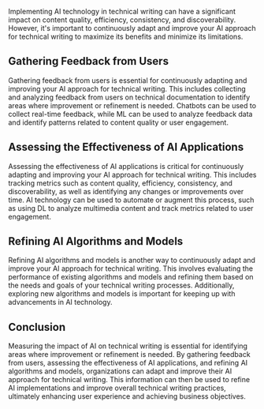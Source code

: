 

Implementing AI technology in technical writing can have a significant impact on content quality, efficiency, consistency, and discoverability. However, it's important to continuously adapt and improve your AI approach for technical writing to maximize its benefits and minimize its limitations.

Gathering Feedback from Users
-----------------------------

Gathering feedback from users is essential for continuously adapting and improving your AI approach for technical writing. This includes collecting and analyzing feedback from users on technical documentation to identify areas where improvement or refinement is needed. Chatbots can be used to collect real-time feedback, while ML can be used to analyze feedback data and identify patterns related to content quality or user engagement.

Assessing the Effectiveness of AI Applications
----------------------------------------------

Assessing the effectiveness of AI applications is critical for continuously adapting and improving your AI approach for technical writing. This includes tracking metrics such as content quality, efficiency, consistency, and discoverability, as well as identifying any changes or improvements over time. AI technology can be used to automate or augment this process, such as using DL to analyze multimedia content and track metrics related to user engagement.

Refining AI Algorithms and Models
---------------------------------

Refining AI algorithms and models is another way to continuously adapt and improve your AI approach for technical writing. This involves evaluating the performance of existing algorithms and models and refining them based on the needs and goals of your technical writing processes. Additionally, exploring new algorithms and models is important for keeping up with advancements in AI technology.

Conclusion
----------

Measuring the impact of AI on technical writing is essential for identifying areas where improvement or refinement is needed. By gathering feedback from users, assessing the effectiveness of AI applications, and refining AI algorithms and models, organizations can adapt and improve their AI approach for technical writing. This information can then be used to refine AI implementations and improve overall technical writing practices, ultimately enhancing user experience and achieving business objectives.
